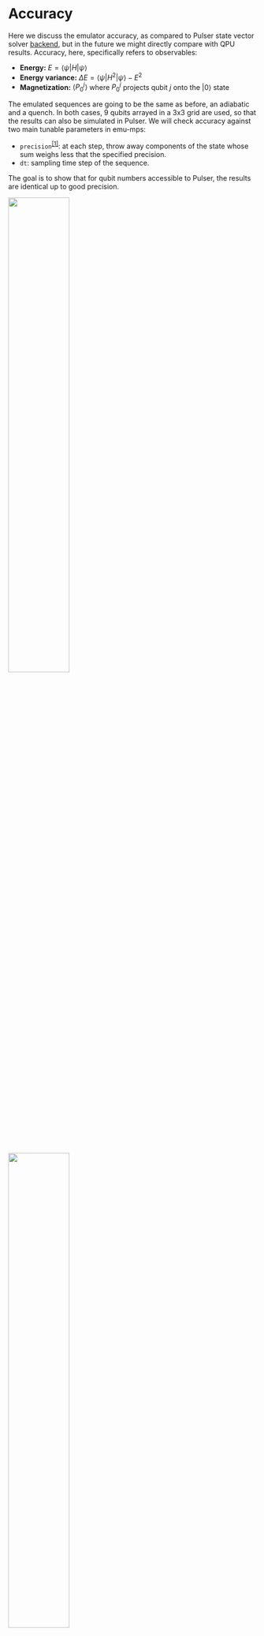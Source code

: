 # Accuracy

Here we discuss the emulator accuracy, as compared to Pulser state vector solver [backend](https://pulser.readthedocs.io/en/stable/tutorials/simulating.html), but in the future we might directly compare with QPU results.
Accuracy, here, specifically refers to observables:

- __Energy:__ $E = \langle\psi|H|\psi\rangle$
- __Energy variance:__ $\Delta E = \langle\psi|H^2|\psi\rangle-E^2$
- __Magnetization:__ $\langle P_{0}^j\rangle$ where $P_{0}^j$ projects qubit $j$ onto the $|0\rangle$ state

The emulated sequences are going to be the same as before, an adiabatic and a quench. In both cases, 9 qubits arrayed in a 3x3 grid are used, so that the results can also be simulated in Pulser. We will check accuracy against two main tunable parameters in emu-mps:

- `precision`<sup>[[1]](../advanced/errors.md#truncation-of-the-state)</sup>: at each step, throw away components of the state whose sum weighs less that the specified precision.
- `dt`: sampling time step of the sequence.

The goal is to show that for qubit numbers accessible to Pulser, the results are identical up to good precision.

<img src="../benchmark_plots/afm_state_fidelity.png"  width="49.7%">
<img src="../benchmark_plots/quench_fidelity.png"  width="49.7%">

Both sequences are emulated multiple times by varying both the precision and time step. Notice that any deviations from Pulser for the adiabatic sequence are impossible to detect at the scale of the graph for a wide range of emulation parameters. For larger qubit numbers, such as the 7x7 grid, the question of convergence is much subtler ([see here](../advanced/convergence.md)). Rather, what is interesting there, is that even for a 2d system, emu-mps correctly treats the Rydberg interaction, regardless of the [effective description of long-range interaction terms](../advanced/errors.md#effective-description-of-long-range-terms-in-the-hamiltonian) that emu-mps uses.

For the quench sequence, agreement with Pulser is still good for all shown parameter combinations, with the possible exception of the yellow curve, which has a deviation of 1%. For the quench sequence, the energy and energy variance are conserved quantities, meaning that all variation therein come from errors. Even though the relative errors are small, it's instructive to analyze the sources of these errors. For example, we see that emu-mps incurs the biggest error at the start of the emulation, when the bond dimension is still small (the bond dimension starts at 1, and increases from there). For a time-constant Hamiltonian, all deviations in the mean and variance of the energy come from truncation, and as expected, improving the precision reduces the error in the energy variance ([see here](../advanced/errors.md)). Finally, as explained in error sources in TDVP ([see here](../advanced/errors.md#truncation-of-the-state)), we see that reducing $dt$ below a threshold (somewhere in the range of 1-5) causes a quick growth of the truncation errors, which requires improving the precision.

The errors incurred by emu-mps can be contrasted with Pulser, which uses a generic ODE solver backend that does not take into account constants of the motion. Both the mean and variance of the energy exhibit a deviation from their initial value that is linear in the number of time-steps taken by the solver.

## effect of qubit ordering

As part of the performance benchmarks, we show the impact qubit ordering can have on [performance](performance.md#qubit-shuffling). It can also have an impact on the accuracy, as we will demonstrate here. For the purposes of the demonstration, we use a custom 12-qubit pulse as follows:

```python
mock_device = AnalogDevice
duration = 6000
amplitude_maximum = np.pi
delta = np.pi
reg = pulser.register.Register.rectangle(3, 4, spacing=5)
seq = Sequence(reg, mock_device)
seq.declare_channel("ryd_glob", "rydberg_global")
rise_duration = duration / 3
fall_duration = duration / 3
sweep_duration = duration - rise_duration - fall_duration
rise = pulser.Pulse.ConstantDetuning(
    RampWaveform(rise_duration, 0.0, amplitude_maximum), -delta, 0.0
)
sweep = pulser.Pulse.ConstantAmplitude(
    amplitude_maximum, RampWaveform(sweep_duration, -delta, delta), 0.0
)
fall = pulser.Pulse.ConstantDetuning(
    RampWaveform(fall_duration, amplitude_maximum, 0.0), delta, 0.0
)
amp = CompositeWaveform(rise.amplitude, sweep.amplitude, fall.amplitude)
det = CompositeWaveform(rise.detuning, sweep.detuning, fall.detuning)
pulse = pulser.Pulse(amp, det, 0)
seq.add(
    pulse,
    "ryd_glob",
    protocol="no-delay",
)
```

The register spacing is immaterial, because we run the sequence twice with a custom interaction matrix. We will plot the difference between the two corralation matrices at the end of the sequence for various parameters. The two interaction matrices contain only `0` and `1`, where the ones are between qubits

 `[(6, 7), (8, 9), (10, 11), (7, 0), (7, 3), (9, 1), (9, 5), (11, 3), (11, 5), (6, 1), (6, 2), (8, 0), (8, 4), (10, 2), (10, 4)]`

 and

 `[(6, 7), (8, 9), (10, 11), (7, 1), (7, 3), (9, 1), (9, 5), (11, 3), (11, 5), (6, 0), (6, 2), (8, 0), (8, 4), (10, 2), (10, 4)]`

 respectively. As can be seen only two of the interaction terms are different, causing the correlation matrices to be extremely similar, requiring good accuracy for the simulation. The results are as follows:

<div style="text-align:center;">
<img src="../benchmark_plots/sv_optimatrix_fidelity.png"  width="90%">
</div>

Emu-sv is used as a source of truth. It can be seen that for a precision of `1e-7` emu-mps is not able to capture the correlation structure in the graph at all without reordering. In fact, the bond dimension stays at `2` even for larger `dt`, meaning truncations destroy all the correlation structure in the state. This happens because for MPS based methods, interactions between qubits that are far away in index space, such as `(11,3)` from above are difficult to capture correctly. Notice that qubit reordering alleviates this problem, and although agreement with emu-sv is not exact, the fundamental structure of the problem is visible. The same is true for a precision `1e-6` but the errors in emu-mps will be somewhat larger. Setting the precision to `1e-8` causes emu-mps to capture the long-range correlations more accurately, even without qubit reordering. It should be noted that in this case, qubit reordering still has positive effects. Firstly, the bond dimension required to accurately describe the quantum state will be lower, decreasing the runtime. Secondly, the results with qubit ordering are much more stable than those without. For example, when when running the simulation without qubit ordering the results are hardware dependent: there is a noise of a similar magnitude as for precision `1e-7` without reordering, which just happens to be negligible on the AMD EPYC 7742 where this graph was generated. This problem vanishes when qubit reordering is used, and demonstrates the fundamental instability of TDVP in the presence of long-range interactions.
